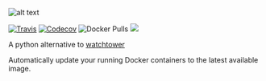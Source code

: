 
![alt text](https://i.imgur.com/kYbI9Hi.png)

[![Travis](https://img.shields.io/travis/circa10a/ouroboros.svg?style=flat-square)](https://travis-ci.org/circa10a/ouroboros)
[![Codecov](https://img.shields.io/codecov/c/github/circa10a/ouroboros.svg?style=flat-square)](https://codecov.io/gh/circa10a/ouroboros)
![Docker Pulls](https://img.shields.io/docker/pulls/circa10a/ouroboros.svg?style=flat-square)
[![](https://images.microbadger.com/badges/image/circa10a/ouroboros.svg)](https://microbadger.com/images/circa10a/ouroboros "Get your own image badge on microbadger.com")

A python alternative to [watchtower](https://github.com/v2tec/watchtower)

Automatically update your running Docker containers to the latest available image.
